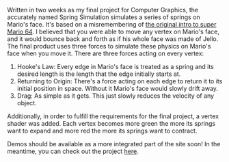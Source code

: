 Written in two weeks as my final project for Computer Graphics, the accurately named Spring Simulation simulates a series of springs on Mario's face. It's based on a misremembering of [the original intro to super Mario 64](https://www.youtube.com/watch?v=hk7egiraIqA). I believed that you were able to move any vertex on Mario's face, and it would bounce back and forth as if his whole face was made of Jello. The final product uses three forces to simulate these physics on Mario's face when you move it. There are three forces acting on every vertex: 

1. Hooke's Law: Every edge in Mario's face is treated as a spring and its desired length is the length that the edge initially starts at. 
2. Returning to Origin: There's a force acting on each edge to return it to its initial position in space. Without it Mario's face would slowly drift away. 
3. Drag: As simple as it gets. This just slowly reduces the velocity of any object.

Additionally, in order to fulfill the requirements for the final project, a vertex shader was added. Each vertex becomes more green the more its springs want to expand and more red the more its springs want to contract.

Demos should be available as a more integrated part of the site soon! In the meantime, you can check out the project [here](http://marlo.demi.rs).